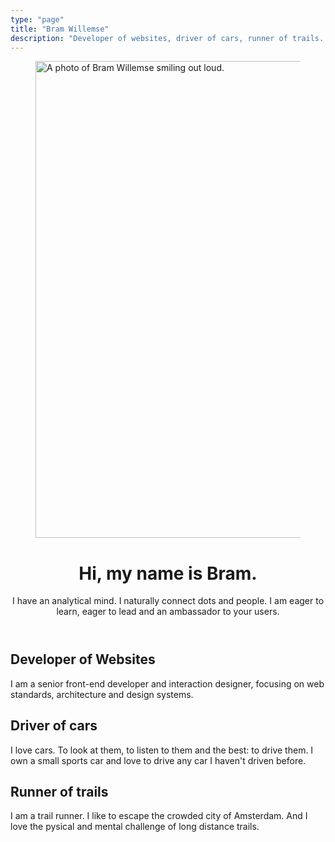 ```yaml
---
type: "page"
title: "Bram Willemse"
description: "Developer of websites, driver of cars, runner of trails. Bram is a senior front-end developer and interaction designer."
---
```


<figure class="brammy__skill brammy__image">
    <img src="/img/bram-willemse.jpg" alt="A photo of Bram Willemse smiling out loud." width="762" height="763">
</figure>

<header class="brammy__skill brammy__header">
    <h1>Hi, my name is Bram.</h1>
    <p>I have an analytical mind. I naturally connect dots and people. I am eager to learn, eager to lead and an ambassador to your users.</p>
</header>

<article class="brammy__skill">
    <h1>Developer of Websites</h1>
    <p>I am a senior front-end developer and interaction designer, focusing on web standards, architecture and design systems.</p>
</article>

<article class="brammy__skill">
    <h1>Driver of cars</h1>
    <p>I love cars. To look at them, to listen to them and the best: to drive them. I own a small sports car and love to drive any car I haven't driven before.</p>
</article>

<article class="brammy__skill">
    <h1>Runner of trails</h1>
    <p>I am a trail runner. I like to escape the crowded city of Amsterdam. And I love the pysical and mental challenge of long distance trails.</p>
</article>
